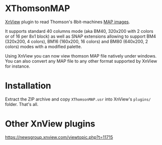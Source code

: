 # XThomsonMAP
[XnView](https://www.xnview.com/) plugin to read Thomson's 8bit-machines [MAP images](https://web.archive.org/web/20181119103222/http://collection.thomson.free.fr/code/articles/prehisto_bulletin/page.php?XI=0&XJ=13).

It supports standard 40 columns mode (aka BM40, 320x200 with 2 colors or of 16 per 8x1 block) as well as SNAP extensions allowing to support BM4 (320x200, 4 colors), BM16 (160x200, 16 colors) and BM80 (640x200, 2 colors) modes with a modified palette.

Using XnView you can now view thomson MAP file natively under windows. You can also convert any MAP file to any other format supported by XnView for instance.

# Installation

Extract the ZIP archive and copy `XThomsonMAP.usr` into XnView's `plugins/` folder. That's all.

# Other XnView plugins

https://newsgroup.xnview.com/viewtopic.php?t=11715

